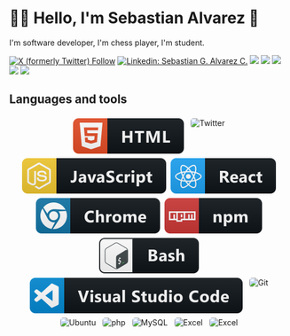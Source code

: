 # 👨‍💻 Hello, I'm Sebastian Alvarez 👋

I'm software developer,
I'm chess player, 
I'm student.

[![X (formerly Twitter) Follow](https://img.shields.io/twitter/follow/SebastianAlvaz?style=social)](https://twitter.com/SebastianAlvaz)
[![Linkedin: Sebastian G. Alvarez C.](https://img.shields.io/badge/-Sebastian_G._Alvarez_C.-blue?style=flat-square&logo=Linkedin&logoColor=white&link=https://www.linkedin.com/in/sebastian-g-alvarez-c-99744b20a/)](https://www.linkedin.com/in/sebastian-g-alvarez-c-99744b20a/)
[![](https://img.shields.io/badge/sebas206-red?style=flat-square&logo=codewars&logoColor=black)]([mailto:sebastianalvarezconcepcion@gmail.com](https://www.codewars.com/users/sebas206))
[![](https://img.shields.io/badge/Sebas03-white?style=flat-square&logo=Leetcode)](https://leetcode.com/u/sebastianalvarezconcepcion/)
[![](https://img.shields.io/badge/sebastianalvarezconcepcion@gmail.com-white?style=flat-square&logo=gmail)](mailto:sebastianalvarezconcepcion@gmail.com)
[![](https://img.shields.io/badge/Sebas03-white?style=flat-square&logo=Lichess&logoColor=black)](https://lichess.org/@/Sebas03)
[![](https://img.shields.io/badge/viciousvariants7-chess.com-darkgreen?style=flat-square&logo=chess&logoColor=black)](https://www.chess.com/member/viciousvariants7)

## Languages and tools

<p align="center">
 <img src="https://raw.githubusercontent.com/8bithemant/8bithemant/master/svg/dev/languages/html.svg" alt="Twitter" style="vertical-align:top; margin:4px">
 <img height="30" src="https://img.shields.io/badge/css-blue?style=flat-square&logo=css3" alt="Twitter" style="vertical-align:top; margin:4px; border-radius: 5px">
 <img src="https://raw.githubusercontent.com/8bithemant/8bithemant/master/svg/dev/languages/js.svg" alt="Twitter" style="vertical-align:top; margin:4px"><img src="https://raw.githubusercontent.com/8bithemant/8bithemant/master/svg/dev/frameworks/react.svg" alt="Twitter" style="vertical-align:top; margin:4px"><img src="https://raw.githubusercontent.com/8bithemant/8bithemant/master/svg/dev/misc/chrome.svg" alt="Twitter" style="vertical-align:top; margin:4px"><img src="https://raw.githubusercontent.com/8bithemant/8bithemant/master/svg/dev/services/npm.svg" alt="Twitter" style="vertical-align:top; margin:4px"><img src="https://raw.githubusercontent.com/8bithemant/8bithemant/master/svg/dev/tools/bash.svg" alt="Twitter" style="vertical-align:top; margin:4px"><img src="https://raw.githubusercontent.com/8bithemant/8bithemant/master/svg/dev/tools/visualstudio_code.svg" alt="Twitter" style="vertical-align:top; margin:4px">
 <img height="30" src="https://img.shields.io/badge/Git-white?style=flat-square&logo=git" alt="Git" style="vertical-align:top; margin:4px; border-radius: 5px">
  <img height="30" src="https://img.shields.io/badge/Ubuntu-black?style=flat-square&logo=ubuntu" alt="Ubuntu" style="vertical-align:top; margin:4px; border-radius: 5px">
  <img height="30" src="https://img.shields.io/badge/PHP-white?style=flat-square&logo=php" alt="php" style="vertical-align:top; margin:4px; border-radius: 5px">
    <img height="30" src="https://img.shields.io/badge/MySQL-black?style=flat-square&logo=mysql" alt="MySQL" style="vertical-align:top; margin:4px; border-radius: 5px">
    <img height="30" src="https://img.shields.io/badge/Excel-white?style=flat-square&logo=microsoftexcel&logoColor=darkgreen" alt="Excel" style="vertical-align:top; margin:4px; border-radius: 5px">
     <img height="30" src="https://img.shields.io/badge/Windows-white?style=flat-square&logo=windows10&logoColor=blue" alt="Excel" style="vertical-align:top; margin:4px; border-radius: 5px; ">


 
</p>
